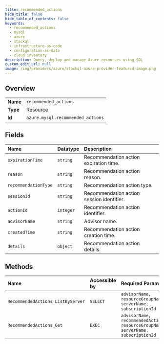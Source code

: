 ```yaml
---
title: recommended_actions
hide_title: false
hide_table_of_contents: false
keywords:
  - recommended_actions
  - mysql
  - azure    
  - stackql
  - infrastructure-as-code
  - configuration-as-data
  - cloud inventory
description: Query, deploy and manage Azure resources using SQL
custom_edit_url: null
image: /img/providers/azure/stackql-azure-provider-featured-image.png
---
```

  
    

## Overview
<table><tbody>
<tr><td><b>Name</b></td><td><code>recommended_actions</code></td></tr>
<tr><td><b>Type</b></td><td>Resource</td></tr>
<tr><td><b>Id</b></td><td><code>azure.mysql.recommended_actions</code></td></tr>
</tbody></table>

## Fields
| Name | Datatype | Description |
|:-----|:---------|:------------|
| `expirationTime` | `string` | Recommendation action expiration time. |
| `reason` | `string` | Recommendation action reason. |
| `recommendationType` | `string` | Recommendation action type. |
| `sessionId` | `string` | Recommendation action session identifier. |
| `actionId` | `integer` | Recommendation action identifier. |
| `advisorName` | `string` | Advisor name. |
| `createdTime` | `string` | Recommendation action creation time. |
| `details` | `object` | Recommendation action details. |
## Methods
| Name | Accessible by | Required Params |
|:-----|:--------------|:----------------|
| `RecommendedActions_ListByServer` | `SELECT` | `advisorName, resourceGroupName, serverName, subscriptionId` |
| `RecommendedActions_Get` | `EXEC` | `advisorName, recommendedActionName, resourceGroupName, serverName, subscriptionId` |

